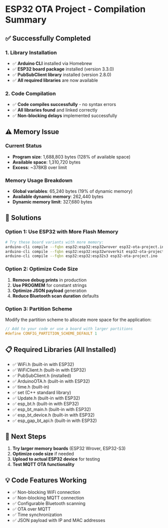 # ESP32 OTA Project - Compilation Summary

## ✅ Successfully Completed

### 1. Library Installation
- ✅ **Arduino CLI** installed via Homebrew
- ✅ **ESP32 board package** installed (version 3.3.0)
- ✅ **PubSubClient library** installed (version 2.8.0)
- ✅ **All required libraries** are now available

### 2. Code Compilation
- ✅ **Code compiles successfully** - no syntax errors
- ✅ **All libraries found** and linked correctly
- ✅ **Non-blocking delays** implemented successfully

## ⚠️ Memory Issue

### Current Status
- **Program size**: 1,688,803 bytes (128% of available space)
- **Available space**: 1,310,720 bytes
- **Excess**: ~378KB over limit

### Memory Usage Breakdown
- **Global variables**: 65,240 bytes (19% of dynamic memory)
- **Available dynamic memory**: 262,440 bytes
- **Dynamic memory limit**: 327,680 bytes

## 🔧 Solutions

### Option 1: Use ESP32 with More Flash Memory
```bash
# Try these board variants with more memory:
arduino-cli compile --fqbn esp32:esp32:esp32wrover esp32-ota-project.ino
arduino-cli compile --fqbn esp32:esp32:esp32wroverkit esp32-ota-project.ino
arduino-cli compile --fqbn esp32:esp32:esp32s3 esp32-ota-project.ino
```

### Option 2: Optimize Code Size
1. **Remove debug prints** in production
2. **Use PROGMEM** for constant strings
3. **Optimize JSON payload** generation
4. **Reduce Bluetooth scan duration** defaults

### Option 3: Partition Scheme
Modify the partition scheme to allocate more space for the application:

```cpp
// Add to your code or use a board with larger partitions
#define CONFIG_PARTITION_SCHEME_DEFAULT 1
```

## 📋 Required Libraries (All Installed)
- ✅ WiFi.h (built-in with ESP32)
- ✅ WiFiClient.h (built-in with ESP32)
- ✅ PubSubClient.h (installed)
- ✅ ArduinoOTA.h (built-in with ESP32)
- ✅ time.h (built-in)
- ✅ set (C++ standard library)
- ✅ Update.h (built-in with ESP32)
- ✅ esp_bt.h (built-in with ESP32)
- ✅ esp_bt_main.h (built-in with ESP32)
- ✅ esp_bt_device.h (built-in with ESP32)
- ✅ esp_gap_bt_api.h (built-in with ESP32)

## 🚀 Next Steps

1. **Try larger memory boards** (ESP32 Wrover, ESP32-S3)
2. **Optimize code size** if needed
3. **Upload to actual ESP32 device** for testing
4. **Test MQTT OTA functionality**

## 💡 Code Features Working
- ✅ Non-blocking WiFi connection
- ✅ Non-blocking MQTT connection
- ✅ Configurable Bluetooth scanning
- ✅ OTA over MQTT
- ✅ Time synchronization
- ✅ JSON payload with IP and MAC addresses 